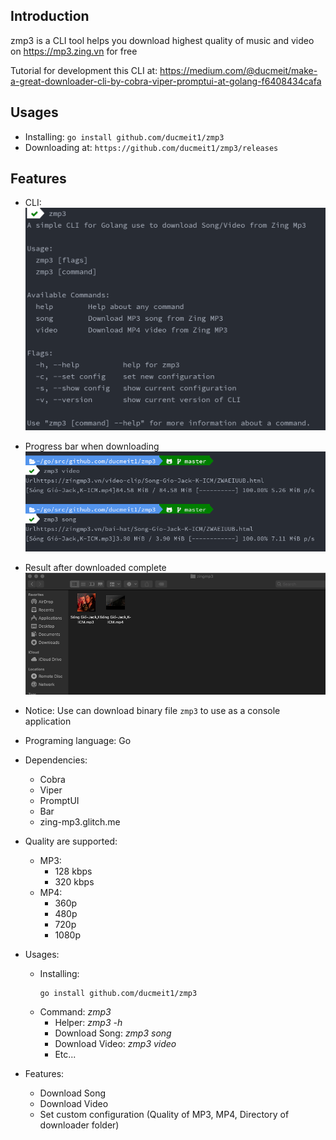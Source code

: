 ## Introduction

zmp3 is a CLI tool helps you download highest quality of music and video on https://mp3.zing.vn for free

Tutorial for development this CLI at: https://medium.com/@ducmeit/make-a-great-downloader-cli-by-cobra-viper-promptui-at-golang-f6408434cafa

## Usages

- Installing: `go install github.com/ducmeit1/zmp3`
- Downloading at: `https://github.com/ducmeit1/zmp3/releases`

## Features
- CLI:
![Demo](png/demo.png)

- Progress bar when downloading
![Progress](png/progress.png)

- Result after downloaded complete
![Result](png/result.png)

- Notice: Use can download binary file `zmp3` to use as a console application
- Programing language: Go
- Dependencies:
    - Cobra
    - Viper
    - PromptUI
    - Bar
    - zing-mp3.glitch.me
    
- Quality are supported:
    - MP3:
        - 128 kbps
        - 320 kbps
    - MP4:
        - 360p
        - 480p
        - 720p
        - 1080p

- Usages:
    - Installing:
        ```
        go install github.com/ducmeit1/zmp3
        ```
    - Command: *zmp3*
        - Helper: *zmp3 -h*
        - Download Song: *zmp3 song*
        - Download Video: *zmp3 video*
        - Etc...

- Features:
    - Download Song
    - Download Video
    - Set custom configuration (Quality of MP3, MP4, Directory of downloader folder)


